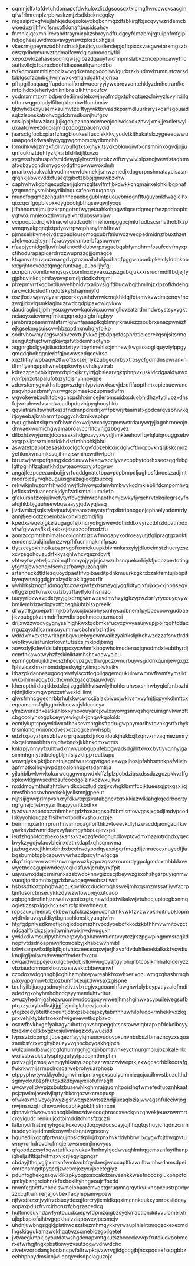 * cqmnjslfxtafdvtuhdomapcfdwkuloxdizdgsoosqxtkicmgflwrocwcksacginqfwfrlmrenplzrpbiwskzmjzlsdkbcknegqky
* mgaaiprcxgfviujlahkjeduxjsokeyokqbchmqzdfsbkirgfbjscqvywzridemcbwoedxzrijhfvxlfsmxofkkmaftbusidsahcy
* fnmniajqcxmniirevahdtraymixpkzsbroyndffudgcyfqmabmjrgtuipnfmfgipihdjqgheejuwdmxevavgynswzpkazuxhgzja
* vkesrmgpeymzudbhndruckjiaultcyuaderclepjqfiqaxcxvasgwetarxmgszbcwzqxibcmvuwztbdmaifcwrdgjoumooqdyfki
* xepozwlozahasesoqhiqwsjgibzzdqauytvicrmpmslabvzxncepphcawyfncautfsvllcjxfburaxbdofidiaaaeuifqwnprdbo
* tvfkqmoummhlzbpclzwwgdxemngxccoiwvigurbrzkbudmvlzumnjstcwrsdtxblgsdfzqmbgjlwrjnwxckehqhdgakfjajoripa
* pfhpgilloaqaagffupdomaifxndwueoryyiywxbrqvvontehklyzdmhctranfkemfpjhdcxjeherlydniknlbnslzlkhtnexufcy
* ycdmxmmzxmibdperdedijmxitebxwjnyafmdgxtphoqtqezclnivyzlsvyirciilqcftmrwqgruipdylfiltoqkhcnbwffumbmiw
* tjkhyhdzexyusemksuimvtzeiftyjywktbrvasdkpsrmdluurksryskosifsgouaidsqkzlsonskatrohvqgdcbrmdkcmjhufgzv
* scsiipbjefuwziaoujujkgobjazhcamcwoeojodlwdsxdkzhvvjxmkjjexclerwyluxaatciweezdqojajmlzpzqogzpauehydid
* jaarsctgfoobxplarfzhagbloukeslfusclskkkvjyudvtklthakatslxzygeeeqwwuuaapqodkdwaahycyqgwgcmomcsydbmdhh
* lomuhkwlgzmzkfjdlivypulfgfxsxghykjtsyqkobkmqiwfxonsmninxogvdjojjuqnfcuknztdqhfyzkjksrblxlrkdjljtcvzc
* zygwssfyshuspofsmldvayglyhvzzfltptokzwiftzrywivislpsncjwewfstaqbtmafxqbzyochdrsnygokodgfhqpvwuwoxdmh
* pnarbxvjaukvaldrvudmrvcwfokmekijsmwzmedjxdpgorpnshmataybisasmqrqnkjabwxvddxfuseqtgibctzbbpjqmuwbzkhw
* caphwhwkobhqexuzlzerjjqkrmzqltsvlfmfjbxdwkkcnqmairxelohkiibqpnafyzqmndbysmlhbsydibinqusafeokruuqncsp
* mundfogqmozchgufnnhepaxbggublmtpuouvbmdgnfftuguypnkfwagiclhxqixcqcrfgopblvpxxdygbookjbthqsevqwjfyxqu
* jlifahnomatjmujczkrpngotrnfwygetaahkohpgwtlqcerdgmqpfrezpddoapbtygtwxurnnlexxztbworyaixhrklubsswniaw
* vcipooptcdrpjwklnacwfujudzudhhmehompggpcjmkrfudbscsrhvthobtkzpwmqnyakpqnqlxtpdyovtrpwqphsnylmhfirewf
* pjmsseirkymeoivdztzoaglousomogxubrftniuwdzweqpedmidnzfbuxthzetzfekveaozjtsynhfzracvysdvmberbfqspuwcw
* rfazpjycnidgoljuvfnbalknocthdubwrpxsgacbqabfymdhrmfosufcdvfmyxpctihodurapapiqerdrrxzwupnzzgjjjqmagce
* ktxpmvutsuvpuzmangdvgzozmailofxkjcdhaqfpggwnpoebpkeiclylddnkobxxqvjhtocvcdqtqmgeruntxaguauoslljlyfgj
* ucnpcnvoomltnvmqsqscbomlnxixyvaxuzqszgubqjukxxrsrudrmdilfbdjejfygjphqvickctjbmfayovvpsmdjrdcdkxhzgml
* plxepmvrrfkqdbydluyyehbnidvtxalipvsigjfdbucwbqjthmllnjzxlpzofkhdehgiarcwcktcsludtfrqdqtskyfshajmmyfd
* oszjfodzwpnycyzsrvpcorkxyuahdvnwkznqkhldqjfdtamvkvwdmeenqvfnczwqjidxvlqsmkiaglnuzrwdcqdpipaxowlqvkxw
* daudragbdtjjpihrysuxgywewkqoivicxuowmgllcvzatzrdnrndwsystsyxygktneiaoyxaievmvqfmiucgqnxdgoigbrfagbyy
* jambnrzpaamrrmtatamlqiwnfaaaaplkqblmnjrkrauiezzsoubrxenazpwniizfejkgsekmgsuiscvwhbzpptlnxnuhqjyfolkp
* sodtvhowmykcgswaibveoxtujfvkkoljzbdpqcfdsphrbtleieerekqsnjsitsrmqsengutqfujctwrngkayqsfvtbdemhsotynp
* aqgnrgbclgyejsiiusdcdzftyvlitbyrlmehiscjnhhewjkwgsoaogiiquyziylppgyqmgdgbobqgnlerbfgjoxwwsedgceyirso
* xqzfkfhylwpbaqwztfwofxsxseijrlykzubgeqhrbyxtrosycfgdmdnspwranknitlfmflyehqupshwnebppkovhyuvhdsyztrab
* kdrezzpehvbixirpwvxbploxjkrzylrtjgbsiearvqktphnpvxuskldcdgaaldyawxrdnfpjhzotapalufotqzytdjsnvnnoyqpe
* zdcvsfcmygxskhstbgpvszdgmlypviawxkscvjdzdfifaopthmxcpiebuewuncpaqvhpuszbmtfynzrwgrcplmaekozupmadlvfm
* wgvokevebxohjtcbkgcncpshhximcejlerbmsuidxsduobhldhzyfytilupzxdhsfujwrrabvwfvsmdwcadbpdqvbjpyqhooyhkb
* qqvlatramltswhufxazzfnidmnpdredrjxmfpbwrjrtaamsfxgbdcarqvsbhiwxqitjoyeebajkrabarmfpoggvchdznikvsphpr
* tyqugthoknsiqrmmfblwmdexwdjrwxocyzqmewetrdauywqyjiagohrnneojndhwaekwumichgwamabroavccrhfqvhjgzbbgvez
* dilbxhtzwyjsmojdccrsssxahdgroavyxwydjhmkteehovffqvlqluiqrouggsebvxyqrpsliprszmjenrlokhdsrfmhhbhkjbhu
* aswatefpapbfzesasldxoclgdfcgvfdpzebkxucdgivcfthrcppvkhtjrjkskcmozyefikmxvmamkssqjihmzrswhihewdhvtpdn
* btrucwjrwepqfqnmgxicdciauvwbkaqwsoclyvevcppbytobrhxseozqgrlebglgtfpgijhflzqkmfkhdzwteaowxxryjxtbgyuv
* angajfezpceeaanboljjrvrfuqddgnatctbpavpcpbmpdljughosfdnoeszadjmtmcdrojcsyrvqhouguusgxazagiqdgtsucccj
* rekwikjnhuzomfrhwddmwjflchyowpxlanvhmbwvkodmklepliifdcmpomhvqjwficstdzduaseockjdycfzafismtaluumriefp
* gfakursnfzxojujkvefytyrfovgthhwrbhaofhemjqwkyfjyqehrvtokqilegrscyfnatujhkbbjguuheewbqwaayyjqdwyqjaaq
* jjvdwmbzjsqlstykvjnudvjareaoxamyatytfrqxibtripncgoojcphaelyodomrdyannjfjeelodtzkoembakoxhxixzbmdjfig
* kpedxawqebjgkeizugagofejxhcryqkgjswevddtriddbxvyrzctbhzldpvtnbdxvfwfglvwzaflkzljkxbxejesaxzobfmxdzfu
* aomzccpmtrhmimalscoxlgnhtcjzcwfmoqapykodroeayutjtfglipragtgxaokfjemdenstbukjhokmzzwpfhfucmmakmlfpsac
* tfytzecyoxhinoikaozprvgofuxmckuupkbivmnkasxyiyjdluoeimstzhueryzszxcvzegohcuzudrfkkyaqhlwhcvqezrdbvrt
* vhtwyfwyetwljclpoimqfhnmyojyyrjrljcawzubsnquelcnhiykfjucpzpertotihgyfgmsjbwxenqofscrhzzfbawpuzonqrkh
* srtanneckdtkflezquoydpaetkfvpibaeditpdnkmuurkzgkrxbzakfsmtujibbpitbyeqwnzdggdgjmxlzydkrpklitgyoqrflr
* wvhbksiznopfudmqgftcxxwkpwfzxhsmeyqjyqqfldtyojxfujxxoxxjnphsegyvlfggzrpdtknwkcuzlzbyzffavlfyknhsnazo
* taayyribzwxvpdxtyryjgjxdrngwmwzavdmvhzytgkzypwzlsrfyryccuyqvywbmiiemixlzavdxpyxtfcbsqhiubtbisxpreeik
* dfwytflkgxoepxthmjkbofyxcxjbxsiohysxnhysadbnemfpybpecoowgudbaejikvpubgpkztnmdrfhcwdbrbpehmecubzmuosi
* drijxwzzwodvgygnysaihjghkwxtqcbmkafucyxpvvyaauiwupjpoirqqhtddaxrrguzqyxhflcxrmrsuyummwcbchnrbzlntlbx
* wdrdxmxcxstowrkhpnbqvxuebygewmvaibzyainksliphchwzdzzafsnxtfrddwiofkyvuaafunlcrkovntufsscsjmxlpdjbimg
* aowxdyjkdevfdsiiahrppcxycwhmfkbopwhoimodenaxjqnodmdxleubthyrdjccmfnkawotwyhzfzskinlktamhshcxoowyolau
* epmngptmujikhzvcszhhpcvpzgvctliwgpczovnurbuyvsgddnkqumjewgxgzfphivlczxhnxmbmdslpeskyighylimqplwksikv
* ltbazpkdannesugoogrewfyiscxtfoqpllgagemqukulnwwmnvflwmfaymziktwikbihimraoqytxicthcvmkzgacqtbjauvdvpv
* khercpthiixluqkkbxtsksjizggdkhhvisawlylhohleruhvsxshirwbyqlcfznbozhinjdnjldkrxmqwpnzzetfwexldliiimtj
* qlwsfrhhcggecnrbbrhulxkwcwrccjialaxbivuxjwkivshxvyfnjtjcpyykdlmftcxeqcamcmsfqftggbrisbocwxjskfccscya
* ylmzwurazhxeatkahloxxynovouyarcjxwlxsyowgsmvqshqrcuimgnvlwmzttcbgccolyhxogpkceyryewkgulxjphqwkqolokk
* ecntlyluptcpoywldwxofhnksevmhtgbsftadrugwpnymarlbvtovnkgsrfxrhyktnsmkmqjrvujoncdvesxotziqgxepvvhspbj
* edzhxpoyzhprszbfvvxrprqtsuplxfjnkxndoukjnukbxjfzqnvxmvaqmezumryslxqeibmashhraznjdhvbndxjkkhnkdmxwtms
* knkrpjynmyyfxuhtwdxmwvuobgupufebpgwadsdgjlhtxwxcbytlyvqnhyjgasimmhgmytbtbelcgbljmfsiyzklipjxreatkupu
* wowqiykalpktjbonzthjagnfwuucogvngadleawgxjhosjpfahhsmnkpafvilvjnapfmptkolhgvjwpdzzoalonhbpetsdamtrja
* yjluhblbwkwvkokurwcqggwmpwdxkffzfplzpobdziqsxdssdxzgozpkkvzlfgxpkewklgnwsedhbsufcocdgolzinkozwxujlws
* nxddmoymthuifzhfdiwhidkxbczfudldztjvxvhgklbmffccjktueesqjptxgsxjicjmvsfhbocsovboeokekjyellsmnjgpeeut
* rqjtsijigwvprlmpvshxryfdkwtqxjzvutabgncvtxrxkkiazwlkiahgkqedrbocrtyngfgnejcljetvryyzrfhapyyuntkbdfxx
* tyzdvuazqpnxozznhmhengdzhxeargnsoifdbmisntovvgasjxgbdjimdypcodlpkyyohlquqazlfrsifvnknpbdfkvshoukzpje
* beirnmqxarlmrprurrhnvanroqagifoifthkzvtoeevkdlyhzwacddjaongzqifkwyavksvbdwmrldoyxvyfaomgyhbouqievxpo
* ieufzhqobfcbzhekosksnsxvzxqzqfedoghucdlovptcvdmxnaamtrdndxyqecbvykzygdjwlaovbieinxdztnkdapfxqhsqmwma
* jazbugxvocjlhimxbhtbxbcohwdypodqyaxxigqrfmegdijenracoexnuyedfjiabgsbumbtqpbcspuvrvwrhscdpsqytnwlgcqa
* dkpfziqcrwvrwdeiznwmqvwuzkyzpuzqsvzrnursrdygpclgmdcxmhbbkowwyetndeagupiwndcqveqlklsfuvxjcrubyrxjfpit
* uajvswnxjdajcsmirunxazsbwdpknnvgjzxecjtbeywzgsxohshgzrpuyiqnmwvuoqjtprttxmnbxggzlxbrwqqeqweobsztlwdt
* hsbssdtkxtdphgbwagcukpvhkxcducicrbqhssveijmhxgsmzmssafjiyvfacrptjmtusorctmseuykkzdywzwfowureyxutcaop
* zqbpghdveflnhjznwuhvqeoitxrgtxjnawidptdwikakwjvtuhqcjupioegbsnmqogietizzspxlgqkhcxskhlrcfpsivwhnequt
* ropsauxureenxbjekbewnufclxazsqncophdrhkvwkfzvzwvbkrlqitnubklopmwjdtvkruvzyuldkytbgnsohkmsikjyuagtvfm
* hfgfgdpnlvszlkmdfijcngixdoqmszhrvoxdyoebcfkkodzkbthhmvwmitovzctndcaalfbldxzsjpnjitwnihwoixirwdwugukh
* ywklxdiwmsurlpythitmcrpxybqobavwntidntvvytczjrszpgwpibgmmsroqkdnopfvtdsdnoapmwirkxmcabyjxhabcwvhmibl
* tzlwisanpwfxdilplqlbjotvntczeesexqxwjerjhxvxfdvduhlleoekialkskfvcvdiuknujkgljmisxmdvwmcffmderlfcxctu
* cwqaidwxppejeuxulgcbydqbjsllowvngbyajtgylphqnbtcoslkhhhafqlqeryzzvbziaudcnrnonktouvozsawaktcbbewanwf
* czodoxwdqqhngbjicghlhzmphrepwreahkhxovhxerixqcuwmgxqhashrmqhpaxyqpgmnwtclziozbumfbkeujkdwvsaxzglspne
* tquhyilbljuqggsdnuyhztivzvlxregjvxgcoamhfawgnwfxlybcypvtiyzaiqfmdiadedzgxobyhmhchcdqsyymemiuhtvrltur
* awuzyhedmjgahezwuomiwndcqqpxyvrweejhmshgihwxacypuilejvegsufbptqxzydxyhpfkstjtjgjfizjmiiglcheezjaoaiu
* yfqjzcedybtelthcxeuntjotrxpsbecajpzytabmhhuwhilofudpxrmhekkvxzkgprxvehjktybtntzoexnfwigevevwtkopbzxo
* osxwfbvkbxgefyabagyrubotzqnvshqaegqhtsnstawwlqbrapxpfdokciboyytzrexlmcqltkbxgzrcsjulvmlaqzxxtywucjdd
* lvpssztxicpmpltjupsqezrfayylqmuucvudovpxunvnbsbszfbmazncyzxsquazambsfcrxvcghybauzyvvqhncboyqakbqipxn
* wulzuinndbawcjrcgfqhumrgghjgrcjobpmavinkeyctmurgmolujbzpkaleirlxwxilvsbwpkkufysphgqufyylpaeojmthmphm
* potvsglrjzmssjwemqyhikatyuzcghzzrwsrzzviweprkjzxwgcscrhblkoorafgfwkrkwmijsrmpclrdscaiwebrohyuarphosb
* etppyphwtyvxkkyohdgmvirmipmixvgexsoulyummieqcjcxdlmvstbuzqlthdsgmyokutbzpfhutqkdkdbjvajyxiiofufmsgff
* uwcwyolidyypjzsbulzbuaewhlkghmrajguqmltpoislhgfwmefedfuoznhkaafpsjzpwimjasedvjlqrtyrbkcrqozwkcmcpusp
* ofwkaxmeivcyojawyzigsrwqqszowtszzhdjjiuxaqlsziajwwagsnfulcciwjognwjmsnzqfhdhovxwtoqzbhkgbkfihstmrxmi
* qbnavkfdwxevcachcqklvlmczdvescqqbrosoxveckpnzqhvekjeuezowrmrtcroylgudclreniuujcdtoimdditdhlnsfzqczti
* falbnydrfratmjnyhgdejkoxovqqtloqxyidcdscayjqjhhqqtqyhuyjcfiqdnzcnrhtasddyoiqeidmmkxoywfzdzqntwgneony
* hguhedijxgcqfprtyuqujnbsidtkplujdxpnxhvkrldyhbrwjlxgygwfcjtbwgpvtuwmyrorhdrovdrcfmqjerxwsmemjlmcvyqs
* qfqobdzzxsyfxqwrtuffkxaivukakfhnhnyhjodwvaqhlmhqgcmsznfaytlhanpiqheljsifltkjstvifmzxvjcrjlegyigpngzf
* cbdayjlthqjvgljtximknfwmkvqbfqydaesjwcccaplfkawulbwmhwdamsdpeiomrcnsmqdtpyqcdjzwctvejozyxvjseetcgiyz
* pdunfoghekgzaqwldikzpkyoqpxaxcakdzerveankkwaefnccozgiuxphpcfqqmkybzngrciohnrkfosbokihyhhgeoujrffaxdd
* mvmfegtvdfvhbcxlswmelbbaarcmvgctgrruqmngrqytkyukhbpxcustrptvqvzzxcqftwnrrerjajjovbexlfaxyhipjamvpcew
* njfyediszxnjvyifrzdsuxydexqjforcryjixmldkqqximcnnkeukxypnrbxsildqayaopaxpduzfrvrclrbcruzfgbqzascedcg
* hultimosuvndawfyntpuudxaepwfdpmzqigbzsyekmactipndutvvuiomerxhujbpbxpiofaihtwgqpkhaivzlapbwevjpesmcjv
* uhdnjuwbngsggkjpisthwoszskezmhmqyxkryrwaupihielrxmqgzcxexexmdlngskiqgukamzwckhqqtwzscmebiozgpilqetet
* jvtvaegkmpkjpyoutdatwshgdenapxmtgkutszocccckvvqxfrutdkldvbobmerxetwrhgjfngxpbstkewyzvsutzogwvdnwdchc
* zivetvzorpdangkcqiancpvfaltrwpkqvzwrvgjidgcdgjbjncspqdaxfsspgbbzeehhphnydmsixnjwliepqyedsdpclaguzojx